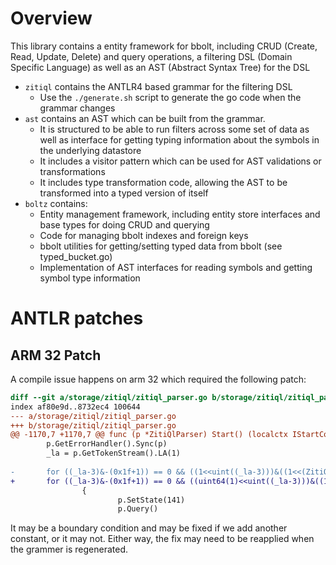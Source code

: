 # Overview
This library contains a entity framework for bbolt, including CRUD (Create, Read, Update, Delete) and query operations, a filtering DSL (Domain Specific Language) as well as an AST (Abstract Syntax Tree) for the DSL

  * `zitiql` contains the ANTLR4 based grammar for the filtering DSL
      * Use the `./generate.sh` script to generate the go code when the grammar changes
  * `ast` contains an AST which can be built from the grammar. 
      * It is structured to be able to run filters across some set of data as well as interface for getting typing information about the symbols in the underlying datastore
      * It includes a visitor pattern which can be used for AST validations or transformations
      * It includes type transformation code, allowing the AST to be transformed into a typed version of itself
  * `boltz` contains:
       * Entity management framework, including entity store interfaces and base types for doing CRUD and querying
       * Code for managing bbolt indexes and foreign keys
       * bbolt utilities for getting/setting typed data from bbolt (see typed_bucket.go) 
       * Implementation of AST interfaces for reading symbols and getting symbol type information

# ANTLR patches
   
## ARM 32 Patch
A compile issue happens on arm 32 which required the following patch:

```diff
diff --git a/storage/zitiql/zitiql_parser.go b/storage/zitiql/zitiql_parser.go
index af80e9d..8732ec4 100644
--- a/storage/zitiql/zitiql_parser.go
+++ b/storage/zitiql/zitiql_parser.go
@@ -1170,7 +1170,7 @@ func (p *ZitiQlParser) Start() (localctx IStartContext) {
        p.GetErrorHandler().Sync(p)
        _la = p.GetTokenStream().LA(1)
 
-       for ((_la-3)&-(0x1f+1)) == 0 && ((1<<uint((_la-3)))&((1<<(ZitiQlParserLPAREN-3))|(1<<(ZitiQlParserBOOL-3))|(1<<(ZitiQlParserALL_OF-3))|(1<<(ZitiQlParserANY_OF-3))|(1<<(ZitiQlParserCOUNT-3))|(1<<(ZitiQlParserISEMPTY-3))|(1<<(ZitiQlParserNOT-3))|(1<<(ZitiQlParserIDENTIFIER-3)))) != 0 {
+       for ((_la-3)&-(0x1f+1)) == 0 && ((uint64(1)<<uint((_la-3)))&((1<<(ZitiQlParserLPAREN-3))|(1<<(ZitiQlParserBOOL-3))|(1<<(ZitiQlParserALL_OF-3))|(1<<(ZitiQlParserANY_OF-3))|(1<<(ZitiQlParserCOUNT-3))|(1<<(ZitiQlParserISEMPTY-3))|(1<<(ZitiQlParserNOT-3))|(1<<(ZitiQlParserIDENTIFIER-3)))) != 0 {
                {
                        p.SetState(141)
                        p.Query()
```

It may be a boundary condition and may be fixed if we add another constant, or it may not. Either way, the fix may need to be reapplied when the grammer is regenerated.
